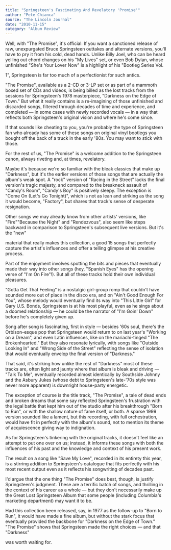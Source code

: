 ```yaml
---
title: "Springsteen's Fascinating And Revelatory 'Promise'"
author: "Pete Chianca"
source: "The Lincoln Journal"
date: "2010-11-15"
category: "Album Review"
---
```


Well, with "The Promise", it's official: If you want a sanctioned release of raw, unexpurgated Bruce Springsteen outtakes and alternate versions, you'll have to pry it from his cold, dead hands. Unlike Billy Joel, who can be heard yelling out chord changes on his "My Lives" set, or even Bob Dylan, whose unfinished "She's Your Lover Now" is a highlight of his "Bootleg Series Vol.

1", Springsteen is far too much of a perfectionist for such antics.

"The Promise", available as a 2-CD or 3-LP set or as part of a mammoth boxed set of CDs and videos, is being billed as the lost tracks from the sessions for Springsteen's 1978 masterpiece, "Darkness on the Edge of Town." But what it really contains is a re-imagining of those unfinished and discarded songs, filtered through decades of time and experience, and completed — in some cases with newly recorded vocals — in a way that reflects both Springsteen's original vision and where he's come since.

If that sounds like cheating to you, you're probably the type of Springsteen fan who already has some of these songs on original vinyl bootlegs you bought off the back of a truck in the early '80s. You may want to stick with those.

For the rest of us, "The Promise" is a welcome addition to the Springsteen canon, always riveting and, at times, revelatory.

Maybe it's because we're so familiar with the bleak classics that make up "Darkness", but it's the earlier versions of those songs that are actually the album's weak spot. A "rock" version of "Racing in the Street" lacks the final version's tragic majesty, and compared to the breakneck assault of "Candy's Room", "Candy's Boy" is positively sleepy. The exception is "Come On (Let's Go Tonight)", which is not as lean and striking as the song it would become, "Factory", but shares that track's sense of desperate resignation.

Other songs we may already know from other artists' versions, like "Fire""Because the Night" and "Rendezvous", also seem like steps backward in comparison to Springsteen's subsequent live versions. But it's the "new"

material that really makes this collection, a good 15 songs that perfectly capture the artist's influences and offer a telling glimpse at his creative process.

Part of the enjoyment involves spotting the bits and pieces that eventually made their way into other songs (hey, "Spanish Eyes" has the opening verse of "I'm On Fire"!). But all of these tracks hold their own individual pleasures.

"Gotta Get That Feeling" is a nostalgic girl-group romp that couldn't have sounded more out of place in the disco era, and on "Ain't Good Enough For You", whose melody would eventually find its way into "This Little Girl" for Gary U.S. Bonds, Springsteen is at his most playful, even as he sings about a doomed relationship — he could be the narrator of "I'm Goin' Down" before he's completely given up.

Song after song is fascinating, first in style — besides '60s soul, there's the Orbison-esque pop that Springsteen would return to on last year's "Working on a Dream", and even Latin influences, like on the mariachi-tinged "The Brokenhearted." But they also resonate lyrically, with songs like "Outside Looking In" and "Wrong Side of the Street" reflecting the sense of isolation that would eventually envelop the final version of "Darkness."

That said, it's striking how unlike the rest of "Darkness" most of these tracks are, often light and jaunty where that album is bleak and driving — "Talk To Me", eventually recorded almost identically by Southside Johnny and the Asbury Jukes (whose debt to Springsteen's late-'70s style was never more apparent) is downright house-party energetic.

The exception of course is the title track, "The Promise", a tale of dead ends and broken dreams that some say reflected Springsteen's frustration with the legal battle that kept him out of the studio after his breakthrough "Born to Run", or with the shallow nature of fame itself, or both. A sparse 1999 version sounded like a lament, but this recording, with full orchestration, would have fit in perfectly with the album's sound, not to mention its theme of acquiescence giving way to indignation.

As for Springsteen's tinkering with the original tracks, it doesn't feel like an attempt to put one over on us; instead, it informs these songs with both the influences of his past and the knowledge and context of his present work.

The result on a song like "Save My Love", recorded in its entirety this year, is a stirring addition to Springsteen's catalogue that fits perfectly with his most recent output even as it reflects his songwriting of decades past.

I'd argue that the one thing "The Promise" does best, though, is justify Springsteen's judgment. These are a terrific batch of songs, and thrilling in the context of his career as a whole — but they don't necessarily make up the Great Lost Springsteen Album that some people (including Columbia's marketing department) may want it to be.

Had this collection been released, say, in 1977 as the follow-up to "Born to Run", it would have made a fine album, but without the stark focus that eventually provided the backbone for "Darkness on the Edge of Town." "The Promise" shows that Springsteen made the right choices — and that "Darkness"

was worth waiting for.
